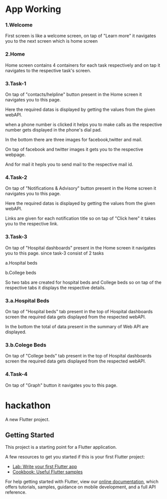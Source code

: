 # App Working

### 1.Welcome

First screen is like a welcome screen, on tap of "Learn more" it navigates you to the next screen which is home screen

### 2.Home 

Home screen contains 4 containers for each task respectively and on tap it navigates to the respective task's screen.

### 3.Task-1

On tap of "contacts/helpline" button present in the Home screen it navigates you to this page.

Here the required datas is displayed by getting the values from the given webAPI.

when a phone number is clicked it helps you to make calls as the respective number gets displayed in the phone's dial pad.

In the bottom there are three images for facebook,twitter and mail.

On tap of facebook and twitter images it gets you to the respective webpage. 

And for mail it hepls you to send mail to the respective mail id.

### 4.Task-2

On tap of "Notifications & Advisory" button present in the Home screen it navigates you to this page.

Here the required datas is displayed by getting the values from the given webAPI.

Links are given for each notification title so on tap of "Click here" it takes you to the respective link.

### 3.Task-3

On tap of "Hospital dashboards" present in the Home screen it navigates you to this page.
since task-3 consist of 2 tasks 

a.Hospital beds

b.College beds

So two tabs are created for hospital beds and College beds so on tap of the respective tabs it displays the respective details.


### 3.a.Hospital Beds

On tap of "Hospital beds" tab present in the top of Hospital dashboards screen the required data gets displayed from the respected webAPI.

In the bottom the total of data present in the summary of Web API are displayed.

### 3.b.Colege Beds


On tap of "College beds" tab present in the top of Hospital dashboards screen the required data gets displayed from the respected webAPI.

### 4.Task-4

On tap of "Graph" button it navigates you to this page.





# hackathon

A new Flutter project.

## Getting Started

This project is a starting point for a Flutter application.

A few resources to get you started if this is your first Flutter project:

- [Lab: Write your first Flutter app](https://flutter.dev/docs/get-started/codelab)
- [Cookbook: Useful Flutter samples](https://flutter.dev/docs/cookbook)

For help getting started with Flutter, view our
[online documentation](https://flutter.dev/docs), which offers tutorials,
samples, guidance on mobile development, and a full API reference.
